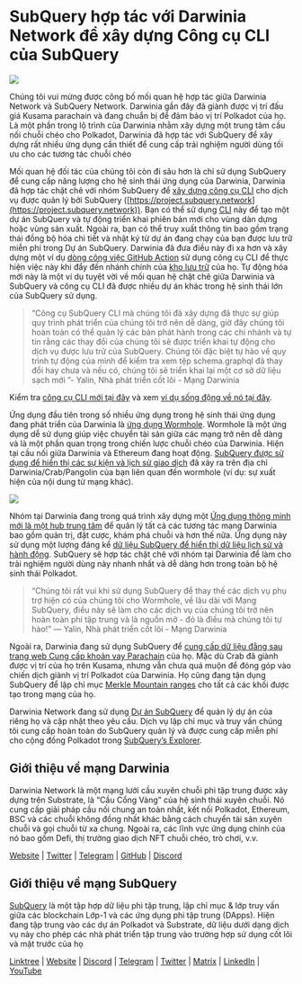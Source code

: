 # SubQuery hợp tác với Darwinia Network để xây dựng Công cụ CLI của SubQuery

![](https://miro.medium.com/max/1400/1*96OGWsQrxNGC5rblYxhdAw.jpeg)

Chúng tôi vui mừng được công bố mối quan hệ hợp tác giữa Darwinia Network và SubQuery Network. Darwinia gần đây đã giành được vị trí đấu giá Kusama parachain và đang chuẩn bị để đảm bảo vị trí Polkadot của họ. Là một phần trong lộ trình của Darwinia nhằm xây dựng một trung tâm cầu nối chuỗi chéo cho Polkadot, Darwinia đã hợp tác với SubQuery để xây dựng rất nhiều ứng dụng cần thiết để cung cấp trải nghiệm người dùng tối ưu cho các tương tác chuỗi chéo

Mối quan hệ đối tác của chúng tôi còn đi sâu hơn là chỉ sử dụng SubQuery để cung cấp năng lượng cho hệ sinh thái ứng dụng của Darwinia, Darwinia đã hợp tác chặt chẽ với nhóm SubQuery để [xây dựng công cụ CLI](https://github.com/fewensa/subquery-cli) cho dịch vụ được quản lý bởi SubQuery ([https://project.subquery.network](https://project.subquery.network)). Bạn có thể sử dụng [CLI](https://github.com/fewensa/subquery-cli) này để tạo một dự án SubQuery và tự động triển khai phiên bản mới cho vùng dàn dựng hoặc vùng sản xuất. Ngoài ra, bạn có thể truy xuất thông tin bao gồm trạng thái đồng bộ hóa chi tiết và nhật ký từ dự án đang chạy của bạn được lưu trữ miễn phí trong Dự án SubQuery. Darwinia đã đưa điều này đi xa hơn và xây dựng một ví dụ [dòng công việc GitHub Action](https://github.com/darwinia-network/bridger/blob/master/.github/workflows/subquery-prod.yml) sử dụng công cụ CLI để thực hiện việc này khi đẩy đến nhánh chính của [kho lưu trữ](https://github.com/darwinia-network/bridger/blob/master/.github/workflows/subquery-prod.yml) của họ. Tự động hóa mới này là một ví dụ tuyệt vời về mối quan hệ chặt chẽ giữa Darwinia và SubQuery và công cụ CLI đã được nhiều dự án khác trong hệ sinh thái lớn của SubQuery sử dụng.
> “Công cụ SubQuery CLI mà chúng tôi đã xây dựng đã thực sự giúp quy trình phát triển của chúng tôi trở nên dễ dàng, giờ đây chúng tôi hoàn toàn có thể quản lý các bản phát hành trong các chi nhánh và tự tin rằng các thay đổi của chúng tôi sẽ được triển khai tự động cho dịch vụ được lưu trữ của SubQuery. Chúng tôi đặc biệt tự hào về quy trình tự động của mình để kiểm tra xem tệp schema.graphql đã thay đổi hay chưa và nếu có, chúng tôi sẽ triển khai lại một cơ sở dữ liệu sạch mới ”- Yalin, Nhà phát triển cốt lõi - Mạng Darwinia


Kiểm tra [công cụ CLI mới tại đây](https://github.com/fewensa/subquery-cli) và xem [ví dụ sống động về nó tại đây](https://github.com/darwinia-network/bridger/blob/master/.github/workflows/subquery-prod.yml).

Ứng dụng đầu tiên trong số nhiều ứng dụng trong hệ sinh thái ứng dụng đang phát triển của Darwinia là [ứng dụng Wormhole](https://wormhole.darwinia.network/). Wormhole là một ứng dụng dễ sử dụng giúp việc chuyển tài sản giữa các mạng trở nên dễ dàng và là một phần quan trọng trong chiến lược chuỗi chéo của Darwinia. Hiện tại cầu nối giữa Darwinia và Ethereum đang hoạt động. [SubQuery được sử dụng để hiển thị các sự kiện và lịch sử giao dịch](https://explorer.subquery.network/subquery/darwinia-network/wormhole-darwinia) đã xảy ra trên địa chỉ Darwinia/Crab/Pangolin của bạn liên quan đến wormhole (ví dụ: sự xuất hiện của nội dung từ mạng khác).

![](https://miro.medium.com/max/1400/1*p3V-lvW6BmEVZXaDYDY7mw.png)

Nhóm tại Darwinia đang trong quá trình xây dựng một [Ứng dụng thông minh mới là một hub trung tâm](https://apps.darwinia.network/) để quản lý tất cả các tương tác mạng Darwinia bao gồm quản trị, đặt cược, khám phá chuỗi và hơn thế nữa. Ứng dụng này sử dụng một lượng đáng kể [dữ liệu SubQuery để hiển thị dữ liệu lịch sử và hành động](https://explorer.subquery.network/subquery/darwinia-network/smart-app-crab). SubQuery sẽ hợp tác chặt chẽ với nhóm tại Darwinia để làm cho trải nghiệm người dùng này nhanh nhất và dễ dàng hơn trong toàn bộ hệ sinh thái Polkadot.
> “Chúng tôi rất vui khi sử dụng SubQuery để thay thế các dịch vụ phụ trợ hiện có của chúng tôi cho Wormhole, về lâu dài với Mạng SubQuery, điều này sẽ làm cho các dịch vụ của chúng tôi trở nên hoàn toàn phi tập trung và là nguồn mở - đó là điều mà chúng tôi tự hào!” — Yalin, Nhà phát triển cốt lõi - Mạng Darwinia


Ngoài ra, Darwinia đang sử dụng SubQuery để [cung cấp dữ liệu đằng sau](https://explorer.subquery.network/subquery/darwinia-network/home-plo-polkadot) [trang web Cung cấp khoản vay Parachain](https://darwinia.network/plo_contribute) của họ. Mặc dù Crab đã giành được vị trí của họ trên Kusama, nhưng vẫn chưa quá muộn để đóng góp vào chiến dịch giành vị trí Polkadot của Darwinia. Họ cũng đang tận dụng SubQuery để lập chỉ mục [Merkle Mountain ranges](https://explorer.subquery.network/subquery/darwinia-network/darwinia-mmr) cho tất cả các khối được tạo trong mạng của họ.

Darwinia Network đang sử dụng [Dự án SubQuery](https://project.subquery.network/) để quản lý dự án của riêng họ và cập nhật theo yêu cầu. Dịch vụ lập chỉ mục và truy vấn chúng tôi cung cấp hoàn toàn do SubQuery quản lý và được cung cấp miễn phí cho cộng đồng Polkadot trong [ SubQuery’s Explorer](https://explorer.subquery.network/).

## Giới thiệu về mạng Darwinia

Darwinia Network là một mạng lưới cầu xuyên chuỗi phi tập trung được xây dựng trên Substrate, là “Cầu Cổng Vàng” của hệ sinh thái xuyên chuỗi. Nó cung cấp giải pháp cầu nối chung an toàn nhất, kết nối Polkadot, Ethereum, BSC và các chuỗi không đồng nhất khác bằng cách chuyển tài sản xuyên chuỗi và gọi chuỗi từ xa chung. Ngoài ra, các lĩnh vực ứng dụng chính của nó bao gồm Defi, thị trường giao dịch NFT chuỗi chéo, trò chơi, v.v.

[Website](https://darwinia.network/) | [Twitter](https://twitter.com/DarwiniaNetwork) | [Telegram](https://t.me/DarwiniaNetwork) | [GitHub](https://github.com/darwinia-network) | [Discord](https://discord.gg/KMZVeyM)

## Giới thiệu về mạng SubQuery

[SubQuery](https://subquery.network/) là một tập hợp dữ liệu phi tập trung, lập chỉ mục & lớp truy vấn giữa các blockchain Lớp-1 và các ứng dụng phi tập trung (DApps). Hiện đang tập trung vào các dự án Polkadot và Substrate, dữ liệu dưới dạng dịch vụ này cho phép các nhà phát triển tập trung vào trường hợp sử dụng cốt lõi và mặt trước của họ

[Linktree](https://linktr.ee/subquerynetwork) | [Website](https://subquery.network/) | [Discord](https://discord.com/invite/78zg8aBSMG) | [Telegram](https://t.me/subquerynetwork) | [Twitter](https://twitter.com/subquerynetwork) | [Matrix](https://matrix.to/#/#subquery:matrix.org) | [LinkedIn](https://www.linkedin.com/company/subquery) | [YouTube](https://www.youtube.com/channel/UCi1a6NUUjegcLHDFLr7CqLw)
